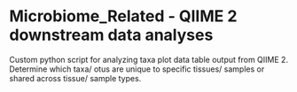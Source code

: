 # Microbiome_Related - QIIME 2 downstream data analyses
Custom python script for analyzing taxa plot data table output from QIIME 2. Determine which taxa/ otus are unique to specific tissues/ samples or shared across tissue/ sample types.
